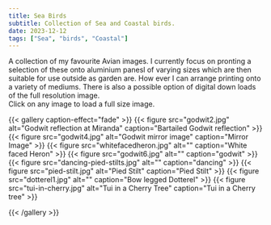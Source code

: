 ```yaml
---
title: Sea Birds
subtitle: Collection of Sea and Coastal birds.
date: 2023-12-12
tags: ["Sea", "birds", "Coastal"]
---
```

A collection of my favourite Avian images.  I currently focus on pronting a  selection of these onto aluminium panesl of varying sizes which are then suitable for use outside as garden are.
How ever I can arrange printing onto a variety of mediums. There is also a possible option of digital down loads of the full resolution image.  
Click on any image to load a full size image.


<!-- {{< flex-gallery >}} -->
<!-- ==============danes gallery=========== -->
{{< gallery caption-effect="fade" >}}
  {{< figure src="godwit2.jpg" alt="Godwit reflection at Miranda" caption="Bartailed Godwit reflection" >}}
  {{< figure src="godwit4.jpg" alt="Godwit mirror image" caption="Mirror Image" >}}
  {{< figure src="whitefacedheron.jpg" alt="" caption="White faced Heron" >}}
   {{< figure src="godwit6.jpg" alt="" caption="godwit" >}}
  {{< figure src="dancing-pied-stilts.jpg" alt="" caption="dancing" >}}
  {{< figure src="pied-stilt.jpg" alt="Pied Stilt" caption="Pied Stilt" >}}
  {{< figure src="dotterel1.jpg" alt="" caption="Bow legged Dotterel" >}}
   {{< figure src="tui-in-cherry.jpg" alt="Tui in a Cherry Tree" caption="Tui in a Cherry tree" >}}
  
{{< /gallery >}}

<!--more-->



